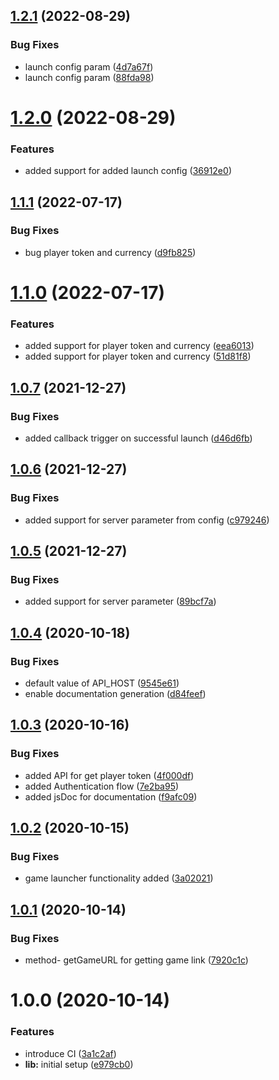 ## [1.2.1](https://github.com/gameolive-studio/gameolive/compare/v1.2.0...v1.2.1) (2022-08-29)


### Bug Fixes

* launch config param ([4d7a67f](https://github.com/gameolive-studio/gameolive/commit/4d7a67f8e57a3fd871894d52c0e9409e626e9e38))
* launch config param ([88fda98](https://github.com/gameolive-studio/gameolive/commit/88fda984458d5f5afc26f493db8b9276d3ddad30))

# [1.2.0](https://github.com/gameolive-studio/gameolive/compare/v1.1.1...v1.2.0) (2022-08-29)


### Features

* added support for added launch config ([36912e0](https://github.com/gameolive-studio/gameolive/commit/36912e030dd23ca6be3c44175118fef772fe9956))

## [1.1.1](https://github.com/gameolive-studio/gameolive/compare/v1.1.0...v1.1.1) (2022-07-17)


### Bug Fixes

* bug player token and currency ([d9fb825](https://github.com/gameolive-studio/gameolive/commit/d9fb825807e3b843a51dea202010fdb6299e5c53))

# [1.1.0](https://github.com/gameolive-studio/gameolive/compare/v1.0.8...v1.1.0) (2022-07-17)


### Features

* added support for player token and currency ([eea6013](https://github.com/gameolive-studio/gameolive/commit/eea6013bf01a0a679dc4c5cb5f0723c742c6b642))
* added support for player token and currency ([51d81f8](https://github.com/gameolive-studio/gameolive/commit/51d81f871065bf095832ff44ceaeef52740b4453))

## [1.0.7](https://github.com/gameolive-studio/gameolive/compare/v1.0.6...v1.0.7) (2021-12-27)


### Bug Fixes

* added callback trigger on successful launch ([d46d6fb](https://github.com/gameolive-studio/gameolive/commit/d46d6fb911fc53a0bb0604f41553e0c8689260d4))

## [1.0.6](https://github.com/gameolive-studio/gameolive/compare/v1.0.5...v1.0.6) (2021-12-27)


### Bug Fixes

* added support for server parameter from config ([c979246](https://github.com/gameolive-studio/gameolive/commit/c979246fd9c3e748cdc1f21d3539089c1c04c874))

## [1.0.5](https://github.com/gameolive-studio/gameolive/compare/v1.0.4...v1.0.5) (2021-12-27)


### Bug Fixes

* added support for server parameter ([89bcf7a](https://github.com/gameolive-studio/gameolive/commit/89bcf7a372db41686dc2363a3437dc99b14fe9ed))

## [1.0.4](https://github.com/gameolive-studio/gameolive/compare/v1.0.3...v1.0.4) (2020-10-18)


### Bug Fixes

* default value of API_HOST ([9545e61](https://github.com/gameolive-studio/gameolive/commit/9545e61e5f7b1cc5a24a73cbc182ece95fe73a2c))
* enable documentation generation ([d84feef](https://github.com/gameolive-studio/gameolive/commit/d84feef0432d6e65a4d792fe13652906c4f0fdff))

## [1.0.3](https://github.com/gameolive-studio/gameolive/compare/v1.0.2...v1.0.3) (2020-10-16)


### Bug Fixes

* added API for get player token ([4f000df](https://github.com/gameolive-studio/gameolive/commit/4f000df4f963573cb9c089bf88469b53a6d7c57d))
* added Authentication flow ([7e2ba95](https://github.com/gameolive-studio/gameolive/commit/7e2ba957c1c032c4a537196813d0f0481c9c7755))
* added jsDoc for documentation ([f9afc09](https://github.com/gameolive-studio/gameolive/commit/f9afc09e890eaa5b200dc1d7579c1c4f3497ea31))

## [1.0.2](https://github.com/gameolive-studio/gameolive/compare/v1.0.1...v1.0.2) (2020-10-15)


### Bug Fixes

* game launcher functionality added ([3a02021](https://github.com/gameolive-studio/gameolive/commit/3a020214e142513214a591b89e6522a1f6faef59))

## [1.0.1](https://github.com/gameolive-studio/gameolive/compare/v1.0.0...v1.0.1) (2020-10-14)


### Bug Fixes

* method- getGameURL for getting game link ([7920c1c](https://github.com/gameolive-studio/gameolive/commit/7920c1cf2836abe06413b63d355dd8f0d322db25))

# 1.0.0 (2020-10-14)


### Features

* introduce CI ([3a1c2af](https://github.com/gameolive-studio/gameolive/commit/3a1c2af21752a88b42795c6ee8a478ffda1882f5))
* **lib:** initial setup ([e979cb0](https://github.com/gameolive-studio/gameolive/commit/e979cb0b9bc0a2e89781851a9b75dd5ce5c7c5b1))
